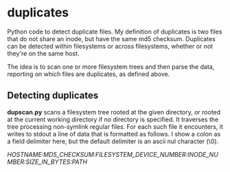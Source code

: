 # duplicates

Python code to detect duplicate files.  My definition of duplicates is two files that do not share an inode, but have the same md5 checksum.
Duplicates can be detected within filesystems or across filesystems, whether or not they're on the same host.

The idea is to scan one or more filesystem trees and then parse the data, reporting on which files are duplicates, as defined above.

## Detecting duplicates

**dupscan.py** scans a filesystem tree rooted at the given directory, or rooted at the current working directory if no directory is specified.  It traverses the tree processing non-symlink regular files.  For each such file it encounters, it writes to stdout a line of data that is formatted as follows.  I show a colon as a field delimiter here, but the default delimiter is an ascii nul character (\0).

*HOSTNAME:MD5_CHECKSUM:FILESYSTEM_DEVICE_NUMBER:INODE_NUMBER:SIZE_IN_BYTES:PATH*


